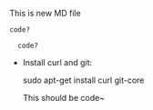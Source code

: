﻿This is new MD file

    code?

      code?

* Install curl and git:

    sudo apt-get install curl git-core

	This should be code~
